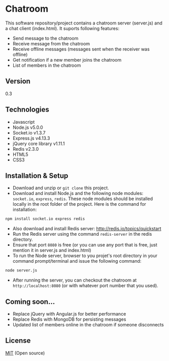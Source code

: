 Chatroom
====

This software repository/project contains a chatroom server (server.js) and a chat client (index.html). It suports following features:

  - Send message to the chatroom
  - Receive message from the chatroom
  - Receive offline messages (messages sent when the receiver was offline)
  - Get notification if a new member joins the chatroom 
  - List of members in the chatroom


Version
----

0.3


Technologies
----
* Javascript
* Node.js v5.0.0
* Socket.io v1.3.7
* Express.js v4.13.3
* jQuery core library v1.11.1
* Redis v2.3.0
* HTML5
* CSS3


Installation & Setup
----
* Download and unzip or `git clone` this project.
* Download and install Node.js and the following node modules: `socket.io`, `express`, `redis`. These node modules should be installed locally in the root folder of the project. Here is the command for installation:

```sh
npm install socket.io express redis
```

* Also download and install Redis server: http://redis.io/topics/quickstart
* Run the Redis server using the command `redis-server` in the redis directory.
* Ensure that port `8080` is free (or you can use any port that is free, just mention it in server.js and index.html)
* To run the Node server, browser to you projet's root directory in your command prompt/terminal and issue the following command:

```sh
node server.js
```

* After running the server, you can checkout the chatroom at `http://localhost:8080` (or with whatever port number that you used).


Coming soon...
----
  - Replace jQuery with Angular.js for better performance
  - Replace Redis with MongoDB for persisting messages
  - Updated list of members online in the chatroom if someone disconnects


License
----

[MIT] (Open source)

[MIT]:http://opensource.org/licenses/MIT

